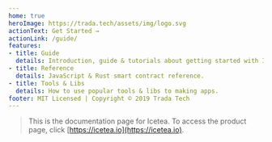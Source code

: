 ```yaml
---
home: true
heroImage: https://trada.tech/assets/img/logo.svg
actionText: Get Started →
actionLink: /guide/
features:
- title: Guide
  details: Introduction, guide & tutorials about getting started with Icetea.
- title: Reference
  details: JavaScript & Rust smart contract reference.
- title: Tools & Libs
  details: How to use popular tools & libs to making apps.
footer: MIT Licensed | Copyright © 2019 Trada Tech
---
```


> This is the documentation page for Icetea. To access the product page, click [https://icetea.io](https://icetea.io).